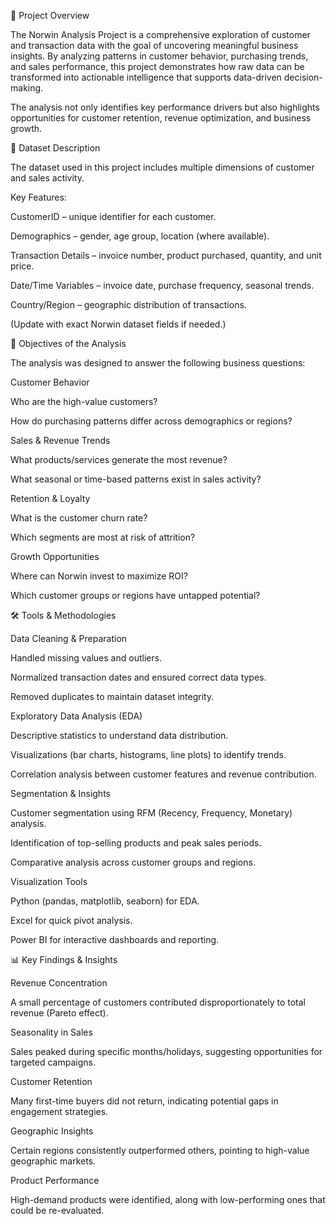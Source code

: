 📌 Project Overview

The Norwin Analysis Project is a comprehensive exploration of customer and transaction data with the goal of uncovering meaningful business insights. By analyzing patterns in customer behavior, purchasing trends, and sales performance, this project demonstrates how raw data can be transformed into actionable intelligence that supports data-driven decision-making.

The analysis not only identifies key performance drivers but also highlights opportunities for customer retention, revenue optimization, and business growth.

📂 Dataset Description

The dataset used in this project includes multiple dimensions of customer and sales activity.

Key Features:

CustomerID – unique identifier for each customer.

Demographics – gender, age group, location (where available).

Transaction Details – invoice number, product purchased, quantity, and unit price.

Date/Time Variables – invoice date, purchase frequency, seasonal trends.

Country/Region – geographic distribution of transactions.

(Update with exact Norwin dataset fields if needed.)

🎯 Objectives of the Analysis

The analysis was designed to answer the following business questions:

Customer Behavior

Who are the high-value customers?

How do purchasing patterns differ across demographics or regions?

Sales & Revenue Trends

What products/services generate the most revenue?

What seasonal or time-based patterns exist in sales activity?

Retention & Loyalty

What is the customer churn rate?

Which segments are most at risk of attrition?

Growth Opportunities

Where can Norwin invest to maximize ROI?

Which customer groups or regions have untapped potential?

🛠 Tools & Methodologies

Data Cleaning & Preparation

Handled missing values and outliers.

Normalized transaction dates and ensured correct data types.

Removed duplicates to maintain dataset integrity.

Exploratory Data Analysis (EDA)

Descriptive statistics to understand data distribution.

Visualizations (bar charts, histograms, line plots) to identify trends.

Correlation analysis between customer features and revenue contribution.

Segmentation & Insights

Customer segmentation using RFM (Recency, Frequency, Monetary) analysis.

Identification of top-selling products and peak sales periods.

Comparative analysis across customer groups and regions.

Visualization Tools

Python (pandas, matplotlib, seaborn) for EDA.

Excel for quick pivot analysis.

Power BI for interactive dashboards and reporting.

📊 Key Findings & Insights

Revenue Concentration

A small percentage of customers contributed disproportionately to total revenue (Pareto effect).

Seasonality in Sales

Sales peaked during specific months/holidays, suggesting opportunities for targeted campaigns.

Customer Retention

Many first-time buyers did not return, indicating potential gaps in engagement strategies.

Geographic Insights

Certain regions consistently outperformed others, pointing to high-value geographic markets.

Product Performance

High-demand products were identified, along with low-performing ones that could be re-evaluated.
